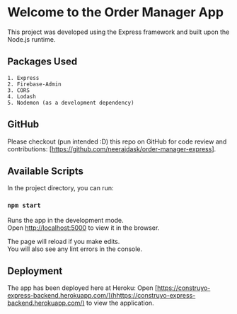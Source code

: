 # Welcome to the Order Manager App

This project was developed using the Express framework and built upon the Node.js runtime.

## Packages Used

    1. Express
    2. Firebase-Admin
    3. CORS
    4. Lodash
    5. Nodemon (as a development dependency)

## GitHub

Please checkout (pun intended :D) this repo on GitHub for code review and contributions: [https://github.com/neerajdask/order-manager-express].

## Available Scripts

In the project directory, you can run:

### `npm start`

Runs the app in the development mode.\
Open [http://localhost:5000](http://localhost:5000) to view it in the browser.

The page will reload if you make edits.\
You will also see any lint errors in the console.

## Deployment

The app has been deployed here at Heroku: Open [https://construyo-express-backend.herokuapp.com/](hhttps://construyo-express-backend.herokuapp.com/) to view the application.
